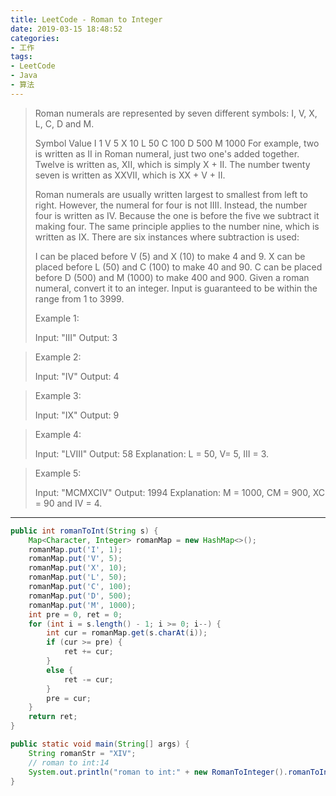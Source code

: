 ```yaml
---
title: LeetCode - Roman to Integer
date: 2019-03-15 18:48:52
categories:
- 工作
tags:
- LeetCode
- Java
- 算法
---
```


> Roman numerals are represented by seven different symbols: I, V, X, L, C, D and M.
> 
> Symbol       Value
> I             1
> V             5
> X             10
> L             50
> C             100
> D             500
> M             1000
> For example, two is written as II in Roman numeral, just two one's added together. Twelve is written as, XII, which is simply X + II. The number twenty seven is written as XXVII, which is XX + V + II.
> 
> Roman numerals are usually written largest to smallest from left to right. However, the numeral for four is not IIII. Instead, the number four is written as IV. Because the one is before the five we subtract it making four. The same principle applies to the number nine, which is written as IX. There are six instances where subtraction is used:
> 
> I can be placed before V (5) and X (10) to make 4 and 9. 
> X can be placed before L (50) and C (100) to make 40 and 90. 
> C can be placed before D (500) and M (1000) to make 400 and 900.
> Given a roman numeral, convert it to an integer. Input is guaranteed to be within the range from 1 to 3999.
> 
> Example 1:
> 
> Input: "III"
> Output: 3

> Example 2:
> 
> Input: "IV"
> Output: 4

> Example 3:
> 
> Input: "IX"
> Output: 9

> Example 4:
> 
> Input: "LVIII"
> Output: 58
> Explanation: L = 50, V= 5, III = 3.

> Example 5:
> 
> Input: "MCMXCIV"
> Output: 1994
> Explanation: M = 1000, CM = 900, XC = 90 and IV = 4.

---

<!-- more -->

```java
public int romanToInt(String s) {
    Map<Character, Integer> romanMap = new HashMap<>();
    romanMap.put('I', 1);
    romanMap.put('V', 5);
    romanMap.put('X', 10);
    romanMap.put('L', 50);
    romanMap.put('C', 100);
    romanMap.put('D', 500);
    romanMap.put('M', 1000);
    int pre = 0, ret = 0;
    for (int i = s.length() - 1; i >= 0; i--) {
        int cur = romanMap.get(s.charAt(i));
        if (cur >= pre) {
            ret += cur;
        }
        else {
            ret -= cur;
        }
        pre = cur;
    }
    return ret;
}

public static void main(String[] args) {
    String romanStr = "XIV";
    // roman to int:14
    System.out.println("roman to int:" + new RomanToInteger().romanToInt(romanStr));
}

```